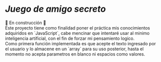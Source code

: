 <h1> <em> Juego de amigo secreto </em> </h1>
🚧 En construcción 🚧 <br>
Este proyecto tiene como finalidad poner el práctica mis conocimientos adquiridos en `JavaScript`, cabe mencinar que intentaré usar al minimo inteligencia artificial, con el fin de forzar mi pensamiento logico. <br>
Como primera función implementada es que acepte el texto ingresado por el usuario y lo almacene en un `array` para su uso posterior, hasta el momento no acepta parametros en blanco ni espacios como valores. <br>
